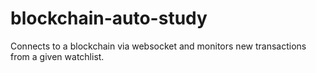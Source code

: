 # blockchain-auto-study
Connects to a blockchain via websocket and monitors new transactions from a given watchlist.
